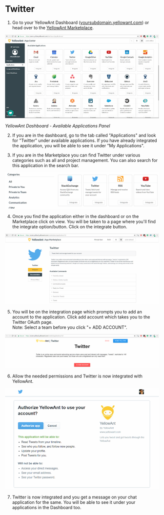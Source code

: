 # Twitter

1. Go to your YellowAnt Dashboard \([yoursubdomain.yellowant.com](https://github.com/yellowanthq/yellowant-help-center/tree/bdad19066023aa6a8b667a1d6f05b72945b49759/yoursubdomain.yellowant.com)\) or head over to the [YellowAnt Marketplace](https://www.yellowant.com/marketplace). 

![](../../.gitbook/assets/image%20%28158%29.png)

_YellowAnt Dashboard - Available Applications Panel_

2. If you are in the dashboard, go to the tab called "Applications" and look for "Twitter" under available applications. If you have already integrated the application, you will be able to see it under "My Applications".

3. If you are in the Marketplace you can find Twitter under various categories such as all and project management. You can also search for this application in the search bar.  


![](../../.gitbook/assets/image%20%2842%29.png)

4. Once you find the application either in the dashboard or on the Marketplace click on view. You will be taken to a page where you'll find the integrate option/button. Click on the integrate button.  


![](../../.gitbook/assets/image%20%28152%29.png)

5. You will be on the integration page which prompts you to add an account to the application. Click add account which takes you to the Twitter OAuth page.  
Note: Select a team before you click "+ ADD ACCOUNT".  


![](../../.gitbook/assets/image%20%28147%29.png)

6. Allow the needed permissions and Twitter is now integrated with YellowAnt.  


![](../../.gitbook/assets/image%20%286%29.png)

7. Twitter is now integrated and you get a message on your chat application for the same. You will be able to see it under your applications in the Dashboard too.


